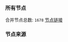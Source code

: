 ### 所有节点
合并节点总数: `1678`
[节点链接](https://raw.githubusercontent.com/rzhy1/11/master/sub/sub_merge_base64.txt)

### 节点来源
